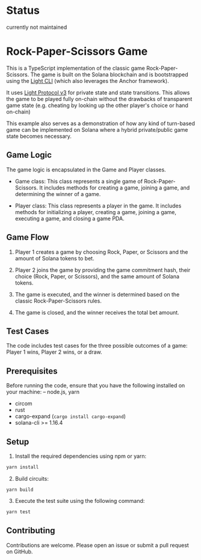 # Status

currently not maintained

# Rock-Paper-Scissors Game

This is a TypeScript implementation of the classic game Rock-Paper-Scissors. The game is built on the Solana blockchain and is bootstrapped using the [Light CLI](https://www.npmjs.com/package/@lightprotocol/cli) (which also leverages the Anchor framework).  

It uses [Light Protocol v3](https://github.com/Lightprotocol/light-protocol) for private state and state transitions. This allows the game to be played fully on-chain without the drawbacks of transparent game state (e.g. cheating by looking up the other player's choice or hand on-chain)

This example also serves as a demonstration of how any kind of turn-based game can be implemented on Solana where a hybrid private/public game state becomes necessary.


## Game Logic

The game logic is encapsulated in the Game and Player classes.

- Game class: This class represents a single game of Rock-Paper-Scissors. It includes methods for creating a game, joining a game, and determining the winner of a game.

- Player class: This class represents a player in the game. It includes methods for initializing a player, creating a game, joining a game, executing a game, and closing a game PDA.

## Game Flow

1. Player 1 creates a game by choosing Rock, Paper, or Scissors and the amount of Solana tokens to bet.

2. Player 2 joins the game by providing the game commitment hash, their choice (Rock, Paper, or Scissors), and the same amount of Solana tokens.

3. The game is executed, and the winner is determined based on the classic Rock-Paper-Scissors rules.

4. The game is closed, and the winner receives the total bet amount.

## Test Cases

The code includes test cases for the three possible outcomes of a game: Player 1 wins, Player 2 wins, or a draw.

## Prerequisites

Before running the code, ensure that you have the following installed on your machine:
– node.js, yarn
- circom
- rust
- cargo-expand (```cargo install cargo-expand```)
- solana-cli >= 1.16.4

## Setup

1. Install the required dependencies using npm or yarn:
```bash
yarn install
```

2. Build circuits:
```
yarn build
```

3. Execute the test suite using the following command:
```bash
yarn test
```

## Contributing

Contributions are welcome. Please open an issue or submit a pull request on GitHub.
